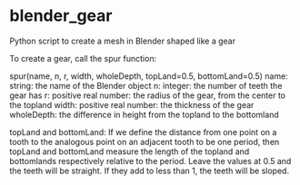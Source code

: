 # blender_gear
Python script to create a mesh in Blender shaped like a gear

To create a gear, call the spur function:

spur(name, n, r, width, wholeDepth, topLand=0.5, bottomLand=0.5)
name: string: the name of the Blender object
n: integer: the number of teeth the gear has
r: positive real number: the radius of the gear, from the center to the topland
width: positive real number: the thickness of the gear
wholeDepth: the difference in height from the topland to the bottomland

topLand and bottomLand: If we define the distance from one point on a tooth to the analogous point on an adjacent tooth to be 
one period, then topLand and bottomLand measure the length of the topland and bottomlands respectively relative to the period. 
Leave the values at 0.5 and the teeth will be straight. If they add to less than 1, the teeth will be sloped.

